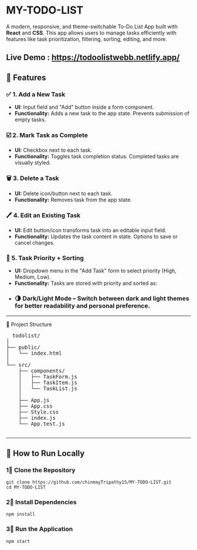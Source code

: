 # MY-TODO-LIST
A modern, responsive, and theme-switchable To-Do List App built with **React** and **CSS**. This app allows users to manage tasks efficiently with features like task prioritization, filtering, sorting, editing, and more.

## Live Demo : https://todoolistwebb.netlify.app/

## 🚀 Features

### ✅ 1. Add a New Task
- **UI:** Input field and "Add" button inside a form component.
- **Functionality:** Adds a new task to the app state. Prevents submission of empty tasks.

### ☑️ 2. Mark Task as Complete
- **UI:** Checkbox next to each task.
- **Functionality:** Toggles task completion status. Completed tasks are visually styled.

### 🗑 3. Delete a Task
- **UI:** Delete icon/button next to each task.
- **Functionality:** Removes task from the app state.

### 🖊 4. Edit an Existing Task
- **UI:** Edit button/icon transforms task into an editable input field.
- **Functionality:** Updates the task content in state. Options to save or cancel changes.

### 🎯 5. Task Priority + Sorting
- **UI:** Dropdown menu in the "Add Task" form to select priority (High, Medium, Low).
- **Functionality:** Tasks are stored with priority and sorted as:
- ### 🌗 Dark/Light Mode – Switch between dark and light themes for better readability and personal preference.

--------------------
📁 Project Structure
<pre>  todolist/ 
│
├── public/
│   └── index.html
│
└── src/
    ├── components/
    │   ├── TaskForm.js
    │   ├── TaskItem.js
    │   └── TaskList.js
    │
    ├── App.js
    ├── App.css
    ├── Style.css
    ├── index.js
    └── App.test.js
 </pre>
--------------------
## 🚀 How to Run Locally  

### 1⃣ Clone the Repository
```
git clone https://github.com/chinmayTripathy15/MY-TODO-LIST.git
cd MY-TODO-LIST
```
### 2⃣ Install Dependencies 
```
npm install
```
### 3⃣ Run the Application 
```
npm start
```


